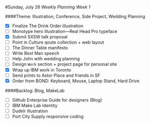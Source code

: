 #Sunday, July 26
*Weekly Planning Week 1*

####Theme: Illustration, Conference, Side Project, Wedding Planning
* [x] Finalize The Drink Order illustration
* [ ] Monotype hero illustration—Real Head Pro typeface
* [x] Submit SXSW talk proposal
* [ ] Point in Culture qoute collection + web layout
* [ ] The Dinner Table manifesto
* [ ] Write Best Man speech
* [ ] Help John with wedding planning
* [ ] Design `Work` section + project page for personal site
* [x] Wrap up IBM work in Toronto
* [ ] Send prints to Astor Place and friends in SF
* [x] Order from BOND: Keyboard, Mouse, Laptop Stand, Hard Drive

####Backlog: Blog, MakeLab

* [ ] Github Enterprise Guide for designers (Blog)
* [ ] IBM Make Lab Identity
* [ ] Dudelr illustration
* [ ] Port City Supply responsive coding